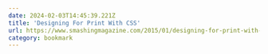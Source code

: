 ```yaml
---
date: 2024-02-03T14:45:39.221Z
title: 'Designing For Print With CSS'
url: https://www.smashingmagazine.com/2015/01/designing-for-print-with-css/
category: bookmark
---
```

